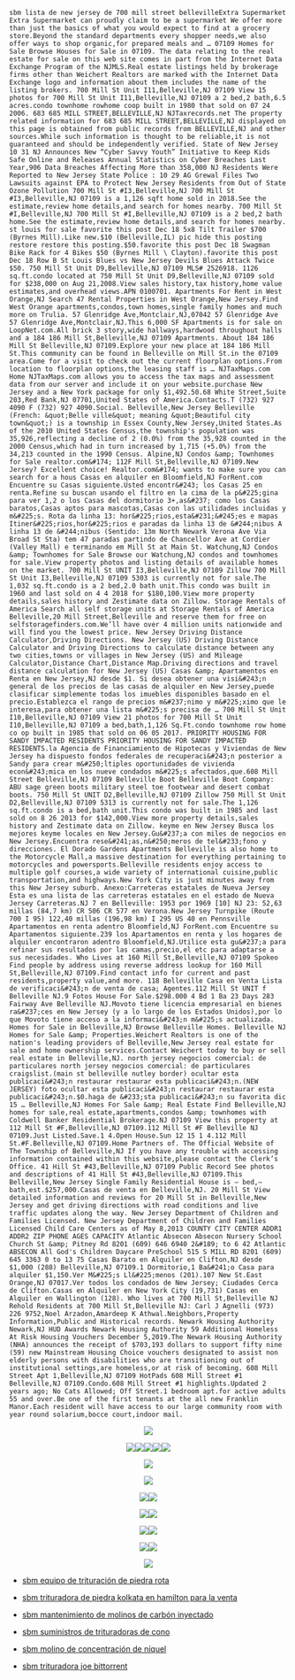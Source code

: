 
```
sbm lista de new jersey de 700 mill street bellevilleExtra Supermarket Extra Supermarket can proudly claim to be a supermarket We offer more than just the basics of what you would expect to find at a grocery store.Beyond the standard departments every shopper needs,we also offer ways to shop organic,for prepared meals and … 07109 Homes for Sale Browse Houses for Sale in 07109. The data relating to the real estate for sale on this web site comes in part from the Internet Data Exchange Program of the NJMLS.Real estate listings held by brokerage firms other than Weichert Realtors are marked with the Internet Data Exchange logo and information about them includes the name of the listing brokers. 700 Mill St Unit I11,Belleville,NJ 07109 View 15 photos for 700 Mill St Unit I11,Belleville,NJ 07109 a 2 bed,2 bath,6.5 acres.condo townhome rowhome coop built in 1980 that sold on 07 24 2006. 683 685 MILL STREET,BELLEVILLE,NJ NJTaxrecords.net The property related information for 683 685 MILL STREET,BELLEVILLE,NJ displayed on this page is obtained from public records from BELLEVILLE,NJ and other sources.While such information is thought to be reliable,it is not guaranteed and should be independently verified. State of New Jersey 10 31 NJ Announces New “Cyber Savvy Youth” Initiative to Keep Kids Safe Online and Releases Annual Statistics on Cyber Breaches Last Year,906 Data Breaches Affecting More than 358,000 NJ Residents Were Reported to New Jersey State Police : 10 29 AG Grewal Files Two Lawsuits against EPA to Protect New Jersey Residents from Out of State Ozone Pollution 700 Mill St #I3,Belleville,NJ 700 Mill St #I3,Belleville,NJ 07109 is a 1,126 sqft home sold in 2018.See the estimate,review home details,and search for homes nearby. 700 Mill St #I,Belleville,NJ 700 Mill St #I,Belleville,NJ 07109 is a 2 bed,2 bath home.See the estimate,review home details,and search for homes nearby. st louis for sale favorite this post Dec 18 5x8 Tilt Trailer $700 (Byrnes Mill).Like new.$10 (Belleville,IL) pic hide this posting restore restore this posting.$50.favorite this post Dec 18 Swagman Bike Rack for 4 Bikes $50 (Byrnes Mill \ Clayton).favorite this post Dec 18 Row B St Louis Blues vs New Jersey Devils Blues Attack Twice $50. 750 Mill St Unit D9,Belleville,NJ 07109 MLS# 2526918. 1126 sq.ft.condo located at 750 Mill St Unit D9,Belleville,NJ 07109 sold for $238,000 on Aug 21,2008.View sales history,tax history,home value estimates,and overhead views.APN 0100701. Apartments For Rent in West Orange,NJ Search 47 Rental Properties in West Orange,New Jersey.Find West Orange apartments,condos,town homes,single family homes and much more on Trulia. 57 Glenridge Ave,Montclair,NJ,07042 57 Glenridge Ave 57 Glenridge Ave,Montclair,NJ.This 6,000 SF Apartments is for sale on LoopNet.com.All brick 3 story,wide hallways,hardwood throughout halls and a 184 186 Mill St,Belleville,NJ 07109 Apartments. About 184 186 Mill St Belleville,NJ 07109.Explore your new place at 184 186 Mill St.This community can be found in Belleville on Mill St.in the 07109 area.Come for a visit to check out the current floorplan options.From location to floorplan options,the leasing staff is … NJTaxMaps.com Home NJTaxMaps.com allows you to access the tax maps and assessment data from our server and include it on your website.purchase New Jersey and a New York package for only $1,492.50.68 White Street,Suite 203,Red Bank,NJ 07701,United States of America.Contacts.T (732) 927 4090 F (732) 927 4090.Social. Belleville,New Jersey Belleville (French: &quot;Belle ville&quot; meaning &quot;Beautiful city town&quot;) is a township in Essex County,New Jersey,United States.As of the 2010 United States Census,the township's population was 35,926,reflecting a decline of 2 (0.0%) from the 35,928 counted in the 2000 Census,which had in turn increased by 1,715 (+5.0%) from the 34,213 counted in the 1990 Census. Alpine,NJ Condos &amp; Townhomes for Sale realtor.com&#174; 112F Mill St,Belleville,NJ 07109.New Jersey? Excellent choice! Realtor.com&#174; wants to make sure you can search for a hous Casas en alquiler en Bloomfield,NJ ForRent.com Encuentre su Casas siguiente.Usted encontr&#243; los Casas 25 en renta.Refine su buscan usando el filtro en la cima de la p&#225;gina para ver 1,2 o los Casas del dormitorio 3+,as&#237; como los Casas baratos,Casas aptos para mascotas,Casas con las utilidades incluidas y m&#225;s. Rota da linha 13: hor&#225;rios,esta&#231;&#245;es e mapas Itiner&#225;rios,hor&#225;rios e paradas da linha 13 de &#244;nibus A linha 13 de &#244;nibus (Sentido: 13m North Newark Verona Ave Via Broad St Sta) tem 47 paradas partindo de Chancellor Ave at Cordier (Valley Mall) e terminando em Mill St at Main St. Watchung,NJ Condos &amp; Townhomes for Sale Browse our Watchung,NJ condos and townhomes for sale.View property photos and listing details of available homes on the market. 700 Mill St UNIT I3,Belleville,NJ 07109 Zillow 700 Mill St Unit I3,Belleville,NJ 07109 5303 is currently not for sale.The 1,032 sq.ft.condo is a 2 bed,2.0 bath unit.This condo was built in 1960 and last sold on 4 4 2018 for $180,100.View more property details,sales history and Zestimate data on Zillow. Storage Rentals of America Search all self storage units at Storage Rentals of America Belleville,20 Mill Street,Belleville and reserve them for free on selfstoragefinders.com.We’ll have over 4 million units nationwide and will find you the lowest price. New Jersey Driving Distance Calculator,Driving Directions. New Jersey (US) Driving Distance Calculator and Driving Directions to calculate distance between any two cities,towns or villages in New Jersey (US) and Mileage Calculator,Distance Chart,Distance Map.Driving directions and travel distance calculation for New Jersey (US) Casas &amp; Apartamentos en Renta en New Jersey,NJ desde $1. Si desea obtener una visi&#243;n general de los precios de las casas de alquiler en New Jersey,puede clasificar simplemente todas los imuebles disponibles basado en el precio.Establezca el rango de precios m&#237;nimo y m&#225;ximo que le interesa,para obtener una lista m&#225;s precisa de … 700 Mill St Unit I10,Belleville,NJ 07109 View 21 photos for 700 Mill St Unit I10,Belleville,NJ 07109 a bed,bath,1,126 Sq.Ft.condo townhome row home co op built in 1985 that sold on 06 05 2017. PRIORITY HOUSING FOR SANDY IMPACTED RESIDENTS PRIORITY HOUSING FOR SANDY IMPACTED RESIDENTS.la Agencia de Financiamiento de Hipotecas y Viviendas de New Jersey ha dispuesto fondos federales de recuperaci&#243;n posterior a Sandy para crear m&#250;ltiples oportunidades de vivienda econ&#243;mica en los nueve condados m&#225;s afectados,que.608 Mill Street Belleville,NJ 07109 Belleville Boot Belleville Boot Company: ABU sage green boots military steel toe footwear and desert combat boots. 750 Mill St UNIT D2,Belleville,NJ 07109 Zillow 750 Mill St Unit D2,Belleville,NJ 07109 5313 is currently not for sale.The 1,126 sq.ft.condo is a bed,bath unit.This condo was built in 1985 and last sold on 8 26 2013 for $142,000.View more property details,sales history and Zestimate data on Zillow. keyme en New Jersey Busca los mejores keyme locales en New Jersey.Gu&#237;a con miles de negocios en New Jersey.Encuentra rese&#241;as,n&#250;meros de tel&#233;fono y direcciones. El Dorado Gardens Apartments Belleville is also home to the Motorcycle Mall,a massive destination for everything pertaining to motorcycles and powersports.Belleville residents enjoy access to multiple golf courses,a wide variety of international cuisine,public transportation,and highways.New York City is just minutes away from this New Jersey suburb. Anexo:Carreteras estatales de Nueva Jersey Esta es una lista de las carreteras estatales en el estado de Nueva Jersey Carreteras.NJ 7 en Belleville: 1953 por 1969 [10] NJ 23: 52,63 millas (84,7 km) CR 506 CR 577 en Verona.New Jersey Turnpike (Route 700 I 95) 122,40 millas (196,98 km) I 295 US 40 en Pennsville Apartamentos en renta adentro Bloomfield,NJ ForRent.com Encuentre su Apartamentos siguiente.239 los Apartamentos en renta y los hogares de alquiler encontraron adentro Bloomfield,NJ.Utilice esta gu&#237;a para refinar sus resultados por las camas,precio,el etc para adaptarse a sus necesidades. Who Lives at 160 Mill St,Belleville,NJ 07109 Spokeo Find people by address using reverse address lookup for 160 Mill St,Belleville,NJ 07109.Find contact info for current and past residents,property value,and more. 118 Belleville Casa en Venta Lista de verificaci&#243;n de venta de casa; Agentes.112 Mill St UNIT f Belleville NJ.9 Fotos House For Sale.$298.000 4 Bd 1 Ba 23 Days 283 Fairway Ave Belleville NJ.Movoto tiene licencia empresarial en bienes ra&#237;ces en New Jersey (y a lo largo de los Estados Unidos),por lo que Movoto tiene acceso a la informaci&#243;n m&#225;s actualizada. Homes for Sale in Belleville,NJ Browse Belleville Homes. Belleville NJ Homes for Sale &amp; Properties.Weichert Realtors is one of the nation's leading providers of Belleville,New Jersey real estate for sale and home ownership services.Contact Weichert today to buy or sell real estate in Belleville,NJ. north jersey negocios comercial: de particulares north jersey negocios comercial: de particulares craigslist.(main st belleville nutley border) ocultar esta publicaci&#243;n restaurar restaurar esta publicaci&#243;n.(NEW JERSEY) foto ocultar esta publicaci&#243;n restaurar restaurar esta publicaci&#243;n.$0.haga de &#233;sta publicaci&#243;n su favorita dic 15 … Belleville,NJ Homes For Sale &amp; Real Estate Find Belleville,NJ homes for sale,real estate,apartments,condos &amp; townhomes with Coldwell Banker Residential Brokerage.NJ 07109 View this property at 112 Mill St #F,Belleville,NJ 07109.112 Mill St #F Belleville NJ 07109.Just Listed.Save.1 4.Open House.Sun 12 15 1 4.112 Mill St.#F.Belleville,NJ 07109.Home Partners of. The Official Website of The Township of Belleville,NJ If you have any trouble with accessing information contained within this website,please contact the Clerk’s Office. 41 Hill St #43,Belleville,NJ 07109 Public Record See photos and descriptions of 41 Hill St #43,Belleville,NJ 07109.This Belleville,New Jersey Single Family Residential House is — bed,— bath,est.$257,000.Casas de venta en Belleville,NJ. 20 Mill St View detailed information and reviews for 20 Mill St in Belleville,New Jersey and get driving directions with road conditions and live traffic updates along the way. New Jersey Department of Children and Families Licensed. New Jersey Department of Children and Families Licensed Child Care Centers as of May 8,2013 COUNTY CITY CENTER ADDR1 ADDR2 ZIP PHONE AGES CAPACITY Atlantic Absecon Absecon Nursery School Church St &amp; Pitney Rd 8201 (609) 646 6940 2&#189; to 6 42 Atlantic ABSECON All God's Children Daycare PreSchool 515 S MILL RD 8201 (609) 645 3363 0 to 13 75 Casas Barato en Alquiler en Clifton,NJ desde $1,000 (288) Belleville,NJ 07109.1 Dormitorio,1 Ba&#241;o Casa para alquiler $1,150.Ver M&#225;s Ll&#225;menos (201).107 New St.East Orange,NJ 07017.Ver todos los condados de New Jersey; Ciudades Cerca de Clifton.Casas en Alquiler en New York City (19,731) Casas en Alquiler en Wallington (128). Who lives at 700 Mill St,Belleville NJ Rehold Residents at 700 Mill St,Belleville NJ: Carl J Agnelli (973) 226 9752,Noel Arzadon,Amardeep K Athwal.Neighbors,Property Information,Public and Historical records. Newark Housing Authority Newark,NJ HUD Awards Newark Housing Authority 59 Additional Homeless At Risk Housing Vouchers December 5,2019.The Newark Housing Authority (NHA) announces the receipt of $703,193 dollars to support fifty nine (59) new Mainstream Housing Choice vouchers designated to assist non elderly persons with disabilities who are transitioning out of institutional settings,are homeless,or at risk of becoming. 608 Mill Street Apt 1,Belleville,NJ 07109 HotPads 608 Mill Street #1 Belleville,NJ 07109.Condo.608 Mill Street #1 highlights.Updated 2 years ago; No Cats Allowed; Off Street.1 bedroom apt.for active adults 55 and over.Be one of the first tenants at the all new Franklin Manor.Each resident will have access to our large community room with year round solarium,bocce court,indoor mail. 
```

<div align="center">

<a href="https://es-crusher.shibang-china.com/github&k=sbm+lista+de+new+jersey+de+700+mill+street+belleville"><img src="https://static.shibang-china.com/es/crusher/logo.jpg"></a>

<a href="https://es-crusher.shibang-china.com/github&k=sbm+lista+de+new+jersey+de+700+mill+street+belleville"><img src="https://static.shibang-china.com/es/crusher/index.jpg"></a><a href="https://es-crusher.shibang-china.com/material.htmlgithub&k=sbm+lista+de+new+jersey+de+700+mill+street+belleville"><img src="https://static.shibang-china.com/es/crusher/material.jpg"></a><a href="https://es-crusher.shibang-china.com/application.htmlgithub&k=sbm+lista+de+new+jersey+de+700+mill+street+belleville"><img src="https://static.shibang-china.com/es/crusher/application.jpg"></a><a href="https://es-crusher.shibang-china.com/aboutus.htmlgithub&k=sbm+lista+de+new+jersey+de+700+mill+street+belleville"><img src="https://static.shibang-china.com/es/crusher/aboutus.jpg"></a><a href="https://es-crusher.shibang-china.com/contact.htmlgithub&k=sbm+lista+de+new+jersey+de+700+mill+street+belleville"><img src="https://static.shibang-china.com/es/crusher/contact.jpg"></a>

<a href="https://es-crusher.shibang-china.com/github&k=sbm+lista+de+new+jersey+de+700+mill+street+belleville"><img src="https://static.shibang-china.com/es/crusher/banner.jpg"></a>

<a href="https://swt.shibang-china.com/github&k=sbm+lista+de+new+jersey+de+700+mill+street+belleville"><img src="https://static.shibang-china.com/es/crusher/text.jpg"></a>

<a href="https://swt.shibang-china.com/github&k=sbm+lista+de+new+jersey+de+700+mill+street+belleville"><img src="https://static.shibang-china.com/es/crusher/chat.jpg"></a><a href="https://es-crusher.shibang-china.com/contact.htmlgithub&k=sbm+lista+de+new+jersey+de+700+mill+street+belleville"><img src="https://static.shibang-china.com/es/crusher/message.jpg"></a>

<a href="https://es-crusher.shibang-china.com/products/pe.htmlgithub&k=sbm+lista+de+new+jersey+de+700+mill+street+belleville"><img src="https://static.shibang-china.com/es/crusher/pe.jpg"></a><a href="https://es-crusher.shibang-china.com/products/pf.htmlgithub&k=sbm+lista+de+new+jersey+de+700+mill+street+belleville"><img src="https://static.shibang-china.com/es/crusher/pf.jpg"></a>

<a href="https://es-crusher.shibang-china.com/products/hpt.htmlgithub&k=sbm+lista+de+new+jersey+de+700+mill+street+belleville"><img src="https://static.shibang-china.com/es/crusher/hpt.jpg"></a><a href="https://es-crusher.shibang-china.com/products/vsi.htmlgithub&k=sbm+lista+de+new+jersey+de+700+mill+street+belleville"><img src="https://static.shibang-china.com/es/crusher/vsi.jpg"></a>

<a href="https://es-crusher.shibang-china.com/products/klv.htmlgithub&k=sbm+lista+de+new+jersey+de+700+mill+street+belleville"><img src="https://static.shibang-china.com/es/crusher/klv.jpg"></a><a href="https://es-crusher.shibang-china.com/products/portable.htmlgithub&k=sbm+lista+de+new+jersey+de+700+mill+street+belleville"><img src="https://static.shibang-china.com/es/crusher/portable.jpg"></a>

<a href="https://swt.shibang-china.com/github&k=sbm+lista+de+new+jersey+de+700+mill+street+belleville"><img src="https://static.shibang-china.com/es/crusher/case.jpg"></a>

</div>


* [sbm equipo de trituración de piedra rota](sbm%20equipo%20de%20trituraci%C3%B3n%20de%20piedra%20rota.md)

* [sbm trituradora de piedra kolkata en hamilton para la venta](sbm%20trituradora%20de%20piedra%20kolkata%20en%20hamilton%20para%20la%20venta.md)

* [sbm mantenimiento de molinos de carbón inyectado](sbm%20mantenimiento%20de%20molinos%20de%20carb%C3%B3n%20inyectado.md)

* [sbm suministros de trituradoras de cono](sbm%20suministros%20de%20trituradoras%20de%20cono.md)

* [sbm molino de concentración de níquel](sbm%20molino%20de%20concentraci%C3%B3n%20de%20n%C3%ADquel.md)

* [sbm trituradora joe bittorrent](sbm%20trituradora%20joe%20bittorrent.md)